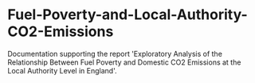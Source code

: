 # Fuel-Poverty-and-Local-Authority-CO2-Emissions
Documentation supporting the report 'Exploratory Analysis of the Relationship Between Fuel Poverty and Domestic CO2 Emissions at the Local Authority Level in England'.
